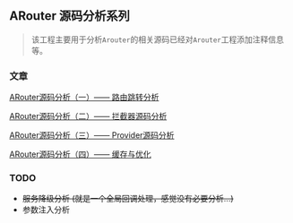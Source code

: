 ## ARouter 源码分析系列


> 该工程主要用于分析`Arouter`的相关源码已经对`Arouter`工程添加注释信息等。


### 文章

[ARouter源码分析（一）—— 路由跳转分析](https://mahao.blog.csdn.net/article/details/89493063)

[ARouter源码分析（二）—— 拦截器源码分析](https://mahao.blog.csdn.net/article/details/89513229)

[ARouter源码分析（三）—— Provider源码分析](https://blog.csdn.net/lisdye2/article/details/89515474)

[ARouter源码分析（四）—— 缓存与优化](https://blog.csdn.net/lisdye2/article/details/89517313)

### TODO 
- ~~服务降级分析 (就是一个全局回调处理，感觉没有必要分析...)~~
- 参数注入分析

